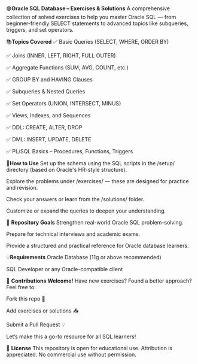 🟣**Oracle SQL Database – Exercises & Solutions**
A comprehensive collection of solved exercises to help you master Oracle SQL — from beginner-friendly SELECT statements to advanced topics like subqueries, triggers, and set operators.

📚**Topics Covered**
✅ Basic Queries (SELECT, WHERE, ORDER BY)

✅ Joins (INNER, LEFT, RIGHT, FULL OUTER)

✅ Aggregate Functions (SUM, AVG, COUNT, etc.)

✅ GROUP BY and HAVING Clauses

✅ Subqueries & Nested Queries

✅ Set Operators (UNION, INTERSECT, MINUS)

✅ Views, Indexes, and Sequences

✅ DDL: CREATE, ALTER, DROP

✅ DML: INSERT, UPDATE, DELETE

✅ PL/SQL Basics – Procedures, Functions, Triggers

🚀**How to Use**
Set up the schema using the SQL scripts in the /setup/ directory (based on Oracle's HR-style structure).

Explore the problems under /exercises/ — these are designed for practice and revision.

Check your answers or learn from the /solutions/ folder.

Customize or expand the queries to deepen your understanding.

🎯 **Repository Goals**
Strengthen real-world Oracle SQL problem-solving.

Prepare for technical interviews and academic exams.

Provide a structured and practical reference for Oracle database learners.

💡**Requirements**
Oracle Database (11g or above recommended)

SQL Developer or any Oracle-compatible client

🤝 **Contributions Welcome!**
Have new exercises? Found a better approach?
Feel free to:

Fork this repo 🔀

Add exercises or solutions 📥

Submit a Pull Request 💡

Let’s make this a go-to resource for all SQL learners!

📜 **License**
This repository is open for educational use. Attribution is appreciated. No commercial use without permission.
